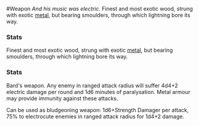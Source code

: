 #Weapon 
*And his music was electric.*Finest and most exotic wood, strung with exotic [metal](Inanistathine), but bearing smoulders, through which lightning bore its way. 


### Stats
Finest and most exotic wood, strung with exotic [metal](Inanistathine), but bearing smoulders, through which lightning bore its way. 


### Stats
Bard's weapon. Any enemy in ranged attack radius will suffer 4d4+2 electric damage per round and 1d6 minutes of paralysation.
Metal armour may provide immunity against these attacks.

Can be used as bludgeoning weapon:
1d6+Strength Damager per attack, 75% to electrocute enemies in ranged attack radius for 1d4+2 damage.
